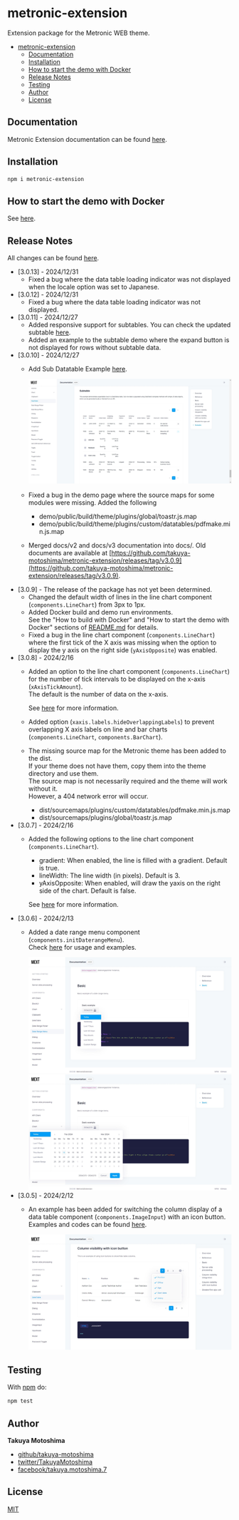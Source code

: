 # metronic-extension
Extension package for the Metronic WEB theme.

- [metronic-extension](#metronic-extension)
  - [Documentation](#documentation)
  - [Installation](#installation)
  - [How to start the demo with Docker](#how-to-start-the-demo-with-docker)
  - [Release Notes](#release-notes)
  - [Testing](#testing)
  - [Author](#author)
  - [License](#license)

## Documentation
Metronic Extension documentation can be found [here](https://takuya-motoshima.github.io/metronic-extension/).

## Installation
```sh
npm i metronic-extension
```

## How to start the demo with Docker
See [here](demo/README.md).

## Release Notes
All changes can be found [here](CHANGELOG.md).

- [3.0.13] - 2024/12/31
    - Fixed a bug where the data table loading indicator was not displayed when the locale option was set to Japanese.
- [3.0.12] - 2024/12/31
    - Fixed a bug where the data table loading indicator was not displayed.
- [3.0.11] - 2024/12/27
    - Added responsive support for subtables. You can check the updated subtable [here](https://takuya-motoshima.github.io/metronic-extension/datatable.html#subtable).
    - Added an example to the subtable demo where the expand button is not displayed for rows without subtable data.
- [3.0.10] - 2024/12/27
    - Add Sub Datatable Example [here](https://takuya-motoshima.github.io/metronic-extension/datatable.html#subtable).

        ![subtable.jpg](screencaps/subtable.jpg)
    - Fixed a bug in the demo page where the source maps for some modules were missing.
        Added the following
        - demo/public/build/theme/plugins/global/toastr.js.map
        - demo/public/build/theme/plugins/custom/datatables/pdfmake.min.js.map
    - Merged docs/v2 and docs/v3 documentation into docs/. Old documents are available at [https://github.com/takuya-motoshima/metronic-extension/releases/tag/v3.0.9](https://github.com/takuya-motoshima/metronic-extension/releases/tag/v3.0.9).
- [3.0.9] - The release of the package has not yet been determined.
    - Changed the default width of lines in the line chart component (`components.LineChart`) from 3px to 1px.
    - Added Docker build and demo run environments.  
        See the "How to build with Docker" and "How to start the demo with Docker" sections of [README.md](README.md) for details.
    - Fixed a bug in the line chart component (`components.LineChart`) where the first tick of the X axis was missing when the option to display the y axis on the right side (`yAxisOpposite`) was enabled.
- [3.0.8] - 2024/2/16
    - Added an option to the line chart component (`components.LineChart`) for the number of tick intervals to be displayed on the x-axis (`xAxisTickAmount`).  
        The default is the number of data on the x-axis.

        See [here](https://takuya-motoshima.github.io/metronic-extension/linechart.html#reference) for more information.
    - Added option (`xaxis.labels.hideOverlappingLabels`) to prevent overlapping X axis labels on line and bar charts (`components.LineChart`, `components.BarChart`).
    - The missing source map for the Metronic theme has been added to the dist.  
        If your theme does not have them, copy them into the theme directory and use them.  
        The source map is not necessarily required and the theme will work without it.  
        However, a 404 network error will occur.
        - dist/sourcemaps/plugins/custom/datatables/pdfmake.min.js.map
        - dist/sourcemaps/plugins/global/toastr.js.map
- [3.0.7] - 2024/2/16
    - Added the following options to the line chart component (`components.LineChart`).
        - gradient: When enabled, the line is filled with a gradient. Default is true.
        - lineWidth: The line width (in pixels). Default is 3.
        - yAxisOpposite: When enabled, will draw the yaxis on the right side of the chart. Default is false.

        See [here](https://takuya-motoshima.github.io/metronic-extension/linechart.html#reference) for more information.
- [3.0.6] - 2024/2/13
    - Added a date range menu component (`components.initDaterangeMenu`).  
        Check [here](https://takuya-motoshima.github.io/metronic-extension/date-range-menu.html) for usage and examples.  

        <img src="screencaps/date-range-menu-1.jpg">
        <img src="screencaps/date-range-menu-2.jpg">
- [3.0.5] - 2024/2/12
    - An example has been added for switching the column display of a data table component (`components.ImageInput`) with an icon button.  
        Examples and codes can be found [here](https://takuya-motoshima.github.io/metronic-extension/datatable.html#column-visibility-with-icon-button).  

        <img src="screencaps/column-visibility-with-icon-button-table.jpg">

## Testing
With [npm](http://npmjs.org) do:

```sh
npm test
```

## Author
**Takuya Motoshima**

* [github/takuya-motoshima](https://github.com/takuya-motoshima)
* [twitter/TakuyaMotoshima](https://twitter.com/TakuyaMotoshima)
* [facebook/takuya.motoshima.7](https://www.facebook.com/takuya.motoshima.7)

## License
[MIT](LICENSE)